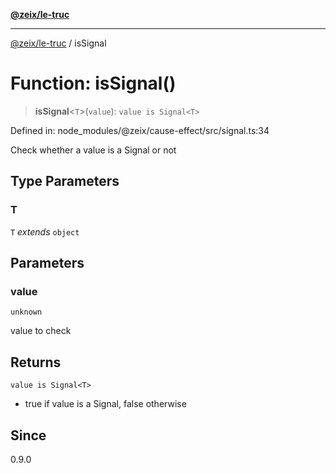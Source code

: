 [**@zeix/le-truc**](../README.md)

---

[@zeix/le-truc](../globals.md) / isSignal

# Function: isSignal()

> **isSignal**\<`T`\>(`value`): `value is Signal<T>`

Defined in: node_modules/@zeix/cause-effect/src/signal.ts:34

Check whether a value is a Signal or not

## Type Parameters

### T

`T` _extends_ `object`

## Parameters

### value

`unknown`

value to check

## Returns

`value is Signal<T>`

- true if value is a Signal, false otherwise

## Since

0.9.0
